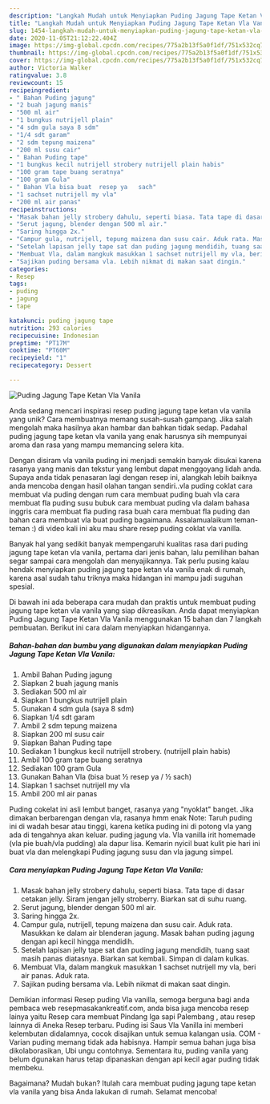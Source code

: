 ```yaml
---
description: "Langkah Mudah untuk Menyiapkan Puding Jagung Tape Ketan Vla Vanila Anti Gagal"
title: "Langkah Mudah untuk Menyiapkan Puding Jagung Tape Ketan Vla Vanila Anti Gagal"
slug: 1454-langkah-mudah-untuk-menyiapkan-puding-jagung-tape-ketan-vla-vanila-anti-gagal
date: 2020-11-05T21:12:22.404Z
image: https://img-global.cpcdn.com/recipes/775a2b13f5a0f1df/751x532cq70/puding-jagung-tape-ketan-vla-vanila-foto-resep-utama.jpg
thumbnail: https://img-global.cpcdn.com/recipes/775a2b13f5a0f1df/751x532cq70/puding-jagung-tape-ketan-vla-vanila-foto-resep-utama.jpg
cover: https://img-global.cpcdn.com/recipes/775a2b13f5a0f1df/751x532cq70/puding-jagung-tape-ketan-vla-vanila-foto-resep-utama.jpg
author: Victoria Walker
ratingvalue: 3.8
reviewcount: 15
recipeingredient:
- " Bahan Puding jagung"
- "2 buah jagung manis"
- "500 ml air"
- "1 bungkus nutrijell plain"
- "4 sdm gula saya 8 sdm"
- "1/4 sdt garam"
- "2 sdm tepung maizena"
- "200 ml susu cair"
- " Bahan Puding tape"
- "1 bungkus kecil nutrijell strobery nutrijell plain habis"
- "100 gram tape buang seratnya"
- "100 gram Gula"
- " Bahan Vla bisa buat  resep ya   sach"
- "1 sachset nutrijell my vla"
- "200 ml air panas"
recipeinstructions:
- "Masak bahan jelly strobery dahulu, seperti biasa. Tata tape di dasar cetakan jelly. Siram jengan jelly stroberry. Biarkan sat di suhu ruang."
- "Serut jagung, blender dengan 500 ml air."
- "Saring hingga 2x."
- "Campur gula, nutrijell, tepung maizena dan susu cair. Aduk rata. Masukkan ke dalam air blenderan jagung. Masak bahan puding jagung dengan api kecil hingga mendidih."
- "Setelah lapisan jelly tape sat dan puding jagung mendidih, tuang saat masih panas diatasnya. Biarkan sat kembali. Simpan di dalam kulkas."
- "Membuat Vla, dalam mangkuk masukkan 1 sachset nutrijell my vla, beri air panas. Aduk rata."
- "Sajikan puding bersama vla. Lebih nikmat di makan saat dingin."
categories:
- Resep
tags:
- puding
- jagung
- tape

katakunci: puding jagung tape 
nutrition: 293 calories
recipecuisine: Indonesian
preptime: "PT17M"
cooktime: "PT60M"
recipeyield: "1"
recipecategory: Dessert

---
```



![Puding Jagung Tape Ketan Vla Vanila](https://img-global.cpcdn.com/recipes/775a2b13f5a0f1df/751x532cq70/puding-jagung-tape-ketan-vla-vanila-foto-resep-utama.jpg)

Anda sedang mencari inspirasi resep puding jagung tape ketan vla vanila yang unik? Cara membuatnya memang susah-susah gampang. Jika salah mengolah maka hasilnya akan hambar dan bahkan tidak sedap. Padahal puding jagung tape ketan vla vanila yang enak harusnya sih mempunyai aroma dan rasa yang mampu memancing selera kita.

Dengan disiram vla vanila puding ini menjadi semakin banyak disukai karena rasanya yang manis dan tekstur yang lembut dapat menggoyang lidah anda. Supaya anda tidak penasaran lagi dengan resep ini, alangkah lebih baiknya anda mencoba dengan hasil olahan tangan sendiri..vla puding coklat cara membuat vla puding dengan rum cara membuat puding buah vla cara membuat fla puding susu bubuk cara membuat puding vla dalam bahasa inggris cara membuat fla puding rasa buah cara membuat fla puding dan bahan cara membuat vla buat puding bagaimana. Assalamualaikum teman-teman :) di video kali ini aku mau share resep puding coklat vla vanilla.

Banyak hal yang sedikit banyak mempengaruhi kualitas rasa dari puding jagung tape ketan vla vanila, pertama dari jenis bahan, lalu pemilihan bahan segar sampai cara mengolah dan menyajikannya. Tak perlu pusing kalau hendak menyiapkan puding jagung tape ketan vla vanila enak di rumah, karena asal sudah tahu triknya maka hidangan ini mampu jadi suguhan spesial.


Di bawah ini ada beberapa cara mudah dan praktis untuk membuat puding jagung tape ketan vla vanila yang siap dikreasikan. Anda dapat menyiapkan Puding Jagung Tape Ketan Vla Vanila menggunakan 15 bahan dan 7 langkah pembuatan. Berikut ini cara dalam menyiapkan hidangannya.

<!--inarticleads1-->

##### Bahan-bahan dan bumbu yang digunakan dalam menyiapkan Puding Jagung Tape Ketan Vla Vanila:

1. Ambil  Bahan Puding jagung
1. Siapkan 2 buah jagung manis
1. Sediakan 500 ml air
1. Siapkan 1 bungkus nutrijell plain
1. Gunakan 4 sdm gula (saya 8 sdm)
1. Siapkan 1/4 sdt garam
1. Ambil 2 sdm tepung maizena
1. Siapkan 200 ml susu cair
1. Siapkan  Bahan Puding tape
1. Sediakan 1 bungkus kecil nutrijell strobery. (nutrijell plain habis)
1. Ambil 100 gram tape buang seratnya
1. Sediakan 100 gram Gula
1. Gunakan  Bahan Vla (bisa buat ½ resep ya / ½ sach)
1. Siapkan 1 sachset nutrijell my vla
1. Ambil 200 ml air panas


Puding cokelat ini asli lembut banget, rasanya yang &#34;nyoklat&#34; banget. Jika dimakan berbarengan dengan vla, rasanya hmm enak Note: Taruh puding ini di wadah besar atau tinggi, karena ketika puding ini di potong vla yang ada di tengahnya akan keluar. puding jagung vla. Vla vanilla irit homemade (vla pie buah/vla pudding) ala dapur lisa. Kemarin nyicil buat kulit pie hari ini buat vla dan melengkapi Puding jagung susu dan vla jagung simpel. 

<!--inarticleads2-->

##### Cara menyiapkan Puding Jagung Tape Ketan Vla Vanila:

1. Masak bahan jelly strobery dahulu, seperti biasa. Tata tape di dasar cetakan jelly. Siram jengan jelly stroberry. Biarkan sat di suhu ruang.
1. Serut jagung, blender dengan 500 ml air.
1. Saring hingga 2x.
1. Campur gula, nutrijell, tepung maizena dan susu cair. Aduk rata. Masukkan ke dalam air blenderan jagung. Masak bahan puding jagung dengan api kecil hingga mendidih.
1. Setelah lapisan jelly tape sat dan puding jagung mendidih, tuang saat masih panas diatasnya. Biarkan sat kembali. Simpan di dalam kulkas.
1. Membuat Vla, dalam mangkuk masukkan 1 sachset nutrijell my vla, beri air panas. Aduk rata.
1. Sajikan puding bersama vla. Lebih nikmat di makan saat dingin.


Demikian informasi Resep puding Vla vanilla, semoga berguna bagi anda pembaca web resepmasakankreatif.com, anda bisa juga mencoba resep lainya yaitu Resep cara membuat Pindang Iga sapi Palembang , atau resep lainnya di Aneka Resep terbaru. Puding isi Saus Vla Vanilla ini memberi kelembutan didalamnya, cocok disajikan untuk semua kalangan usia. COM - Varian puding memang tidak ada habisnya. Hampir semua bahan juga bisa dikolaborasikan, Ubi ungu contohnya. Sementara itu, puding vanila yang belum dgunakan harus tetap dipanaskan dengan api kecil agar puding tidak membeku. 

Bagaimana? Mudah bukan? Itulah cara membuat puding jagung tape ketan vla vanila yang bisa Anda lakukan di rumah. Selamat mencoba!
